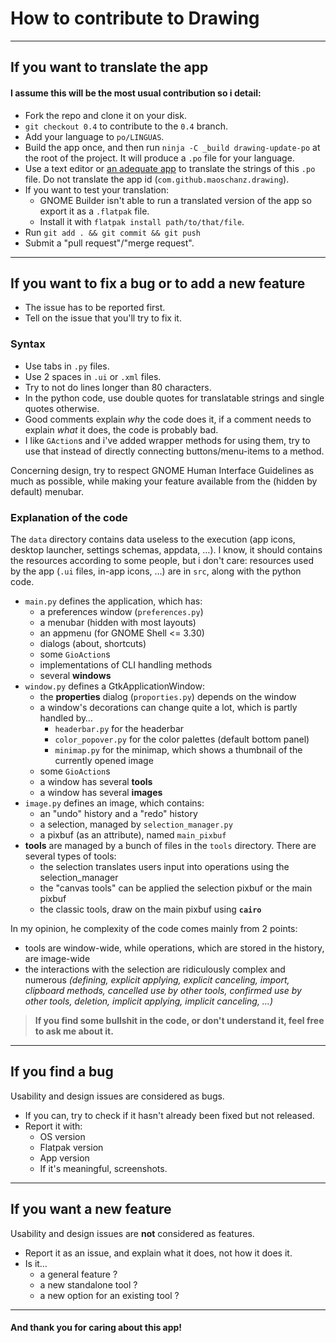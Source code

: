 # How to contribute to Drawing

----

## If you want to translate the app

#### I assume this will be the most usual contribution so i detail:

- Fork the repo and clone it on your disk.
- `git checkout 0.4` to contribute to the `0.4` branch.
- Add your language to `po/LINGUAS`.
- Build the app once, and then run `ninja -C _build drawing-update-po` at the root of the project. It will produce a `.po` file for your language.
- Use a text editor or [an adequate app](https://flathub.org/apps/details/org.gnome.Gtranslator) to translate the strings of this `.po` file. Do not translate the app id (`com.github.maoschanz.drawing`).
- If you want to test your translation:
	- GNOME Builder isn't able to run a translated version of the app so export it as a `.flatpak` file.
	- Install it with `flatpak install path/to/that/file`.
- Run `git add . && git commit && git push`
- Submit a "pull request"/"merge request".

----

## If you want to fix a bug or to add a new feature

- The issue has to be reported first.
- Tell on the issue that you'll try to fix it.

### Syntax

- Use tabs in `.py` files.
- Use 2 spaces in `.ui` or `.xml` files.
- Try to not do lines longer than 80 characters.
- In the python code, use double quotes for translatable strings and single quotes otherwise.
- Good comments explain *why* the code does it, if a comment needs to explain *what* it does, the code is probably bad.
- I like `GAction`s and i've added wrapper methods for using them, try to use that instead of directly connecting buttons/menu-items to a method.

Concerning design, try to respect GNOME Human Interface Guidelines as much as possible, while making your feature available from the (hidden by default) menubar.

### Explanation of the code

The `data` directory contains data useless to the execution (app icons, desktop launcher, settings schemas, appdata, …).
I know, it should contains the resources according to some people, but i don't care:
resources used by the app (`.ui` files, in-app icons, …) are in `src`, along with the python code.

- `main.py` defines the application, which has:
    - a preferences window (`preferences.py`)
    - a menubar (hidden with most layouts)
    - an appmenu (for GNOME Shell <= 3.30)
    - dialogs (about, shortcuts)
    - some `GioAction`s
    - implementations of CLI handling methods
    - several **windows**
- `window.py` defines a GtkApplicationWindow:
    - the **properties** dialog (`proporties.py`) depends on the window
    - a window's decorations can change quite a lot, which is partly handled by…
        - `headerbar.py` for the headerbar
        - `color_popover.py` for the color palettes (default bottom panel)
        - `minimap.py` for the minimap, which shows a thumbnail of the currently opened image
    - some `GioAction`s
    - a window has several **tools**
    - a window has several **images**
- `image.py` defines an image, which contains:
    - an "undo" history and a "redo" history
    - a selection, managed by `selection_manager.py`
    - a pixbuf (as an attribute), named `main_pixbuf`
- **tools** are managed by a bunch of files in the `tools` directory. There are several types of tools:
    - the selection translates users input into operations using the selection_manager
    - the "canvas tools" can be applied the selection pixbuf or the main pixbuf
    - the classic tools, draw on the main pixbuf using **`cairo`**

In my opinion, he complexity of the code comes mainly from 2 points:

- tools are window-wide, while operations, which are stored in the history, are image-wide
- the interactions with the selection are ridiculously complex and numerous _(defining, explicit applying, explicit canceling, import, clipboard methods, cancelled use by other tools, confirmed use by other tools, deletion, implicit applying, implicit canceling, …)_

<!-- UML diagrams: -->

<!-- ![UML diagrams](docs/uml.png) -->

>**If you find some bullshit in the code, or don't understand it, feel free to ask me about it.**

----

## If you find a bug

Usability and design issues are considered as bugs.

- If you can, try to check if it hasn't already been fixed but not released.
- Report it with:
	- OS version
	- Flatpak version
	- App version
	- If it's meaningful, screenshots.

----

## If you want a new feature

Usability and design issues are **not** considered as features.

- Report it as an issue, and explain what it does, not how it does it.
- Is it…
	- a general feature ?
	- a new standalone tool ?
	- a new option for an existing tool ?

----

#### And thank you for caring about this app!

